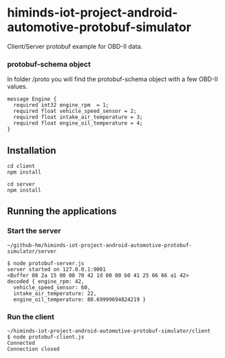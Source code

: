 # himinds-iot-project-android-automotive-protobuf-simulator

Client/Server protobuf example for OBD-II data.

### protobuf-schema object
In folder /proto you will find the  protobuf-schema object with a few OBD-II values.

```
message Engine {
  required int32 engine_rpm  = 1;
  required float vehicle_speed_sensor = 2;
  required float intake_air_temperature = 3;
  required float engine_oil_temperature = 4;
}

```

## Installation

```
cd client
npm install
```

```
cd server
npm install
```

## Running the applications

### Start the server 

```
~/github-hm/himinds-iot-project-android-automotive-protobuf-simulator/server 

$ node protobuf-server.js 
server started on 127.0.0.1:9001
<Buffer 08 2a 15 00 00 70 42 1d 00 00 b0 41 25 66 66 a1 42>
decoded { engine_rpm: 42,
  vehicle_speed_sensor: 60,
  intake_air_temperature: 22,
  engine_oil_temperature: 80.69999694824219 }
```

### Run the client

```
~/himinds-iot-project-android-automotive-protobuf-simulator/client 
$ node protobuf-client.js 
Connected
Connection closed

```



